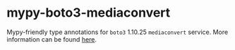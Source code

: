 # mypy-boto3-mediaconvert

Mypy-friendly type annotations for `boto3` 1.10.25 `mediaconvert` service.
More information can be found [here](https://github.com/vemel/mypy_boto3).